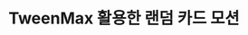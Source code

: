 # TweenMax 활용한 랜덤 카드 모션

<img src="https://media.vlpt.us/images/wndtlr1024/post/4a60b950-2cc7-447b-9e7a-ec8c4777b40a/GIF%202021-05-14%20%EC%98%A4%ED%9B%84%202-13-21.gif" alt="">